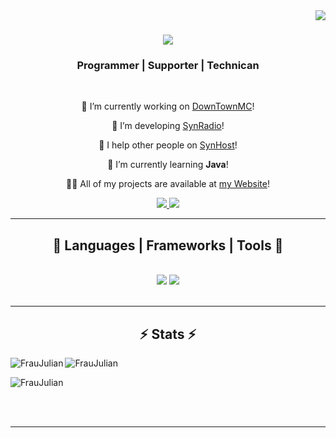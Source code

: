 <img align="right" src="https://visitor-badge.laobi.icu/badge?page_id=fraujulian.fraujulian" />

<h1 align="center">
    <img src="https://readme-typing-svg.herokuapp.com/?font=Righteous&size=35&center=true&vCenter=true&width=500&height=70&duration=6000&lines=Hi+there!+👋;+I'm+Julian+Lechner+|+FrauJulian;" />
</h1>

<h3 align="center">Programmer | Supporter | Technican</h3>

<br/>

<div align="center">
 
🔭 I’m currently working on [DownTownMC](https://DownTownMC.de/)!

👯 I’m developing [SynRadio](https://SynRadio.de/)!

🤝 I help other people on [SynHost](https://SynHost.de/)!

🌱 I’m currently learning **Java**!

👨‍💻 All of my projects are available at [my Website](https://FrauJulian.xyz/)!

 </div>
 
<div align="center"> 
  <a href="mailto:fraujulian@lechner.top">
    <img src="https://img.shields.io/badge/mail-333333?style=for-the-badge&logo=gmail&logoColor=red" />
  </a>
  <a href="https://salesp07.github.io" target="_blank">
     <img src="https://img.shields.io/badge/Portfolio-FF5722?style=for-the-badge&logo=todoist&logoColor=white" target="_blank" /> <!-- sqlite, safari, google-chrome are other good icon options -->
  </a>
</div>

 <hr/>
 
<h2 align="center">🧰 Languages | Frameworks | Tools 🧰</h2>
<br/>
<div align="center">
    <img src="https://skillicons.dev/icons?i=stackoverflow,github,git,vscode,idea,docker,dotnet,linux,jenkins,raspberrypi,cloudflare,discord" />
    <img src="https://skillicons.dev/icons?i=java,arduino,php,html,css,javascript,nodejs,typescript,express,mongodb,mysql" /><br>
</div>

<br/>
<hr/>

<h2 align="center">⚡ Stats ⚡</h2>

<p><img align="left" src="https://github-readme-stats.vercel.app/api/top-langs?username=fraujulian&show_icons=true&locale=en&layout=compact&theme=tokyonight" alt="FrauJulian" /></p>
<p><img align="center" src="https://github-readme-stats.vercel.app/api?username=fraujulian&show_icons=true&locale=en&theme=tokyonight" alt="FrauJulian" /></p>
<p><img align="center" src="https://github-readme-streak-stats.herokuapp.com/?user=fraujulian&&theme=tokyonight" alt="FrauJulian" /></p>

<br/><br/>

<hr/>

<br/>
